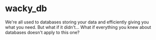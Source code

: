 # wacky_db
We're all used to databases storing your data and efficiently giving you what you need. But what if it didn't... What if everything you knew about databases doesn't apply to this one?
